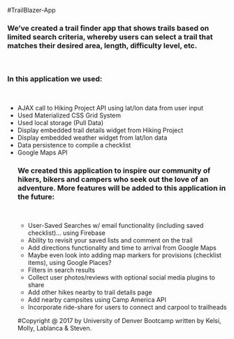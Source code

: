 #TrailBlazer-App

<h3>We’ve created a trail finder app that shows trails based on limited search criteria, whereby users can select a trail that matches their desired area, length, difficulty level, etc.</h3>
<br>
<h3> In this application we used:
</h3>
<br>
<ul>
  <li>AJAX call to Hiking Project API using lat/lon data from user input</li>
  <li>Used Materialized CSS Grid System</li>
  <li>Used local storage (Pull Data)</li>
   <li>Display embedded trail details widget from Hiking Project</li>
   <li>Display embedded weather widget from lat/lon data</li>
   <li>Data persistence to compile a checklist</li>
  <li>Google Maps API</li>
  
<h3>We created this application to inspire our community of hikers, bikers and campers who seek out the love of an adventure. More features will be added to this application in the future:
</h3>
<br>
<ul>
<li>User-Saved Searches w/ email functionality (including saved checklist)... using Firebase</li>
<li>Ability to revisit your saved lists and comment on the trail</li>
<li>Add directions functionality and time to arrival from Google Maps</li>
<li>Maybe even look into adding map markers for provisions (checklist items), using Google Places?</li>
<li>Filters in search results</li>
<li>Collect user photos/reviews with optional social media plugins to share</li>
<li>Add other hikes nearby to trail details page</li>
<li>Add nearby campsites using Camp America API</li>
<li>Incorporate ride-share for users to connect and carpool to trailheads</li>
</ul>






#Copyright @ 2017 by University of Denver Bootcamp written by Kelsi, Molly, Lablanca & Steven.
